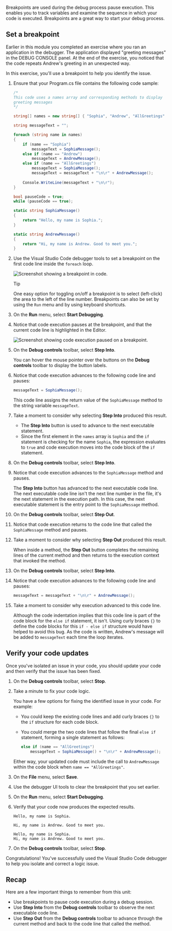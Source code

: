 





Breakpoints are used during the debug process pause execution. This enables you to track variables and examine the sequence in which your code is executed. Breakpoints are a great way to start your debug process.

## Set a breakpoint

Earlier in this module you completed an exercise where you ran an application in the debugger. The application displayed "greeting messages" in the DEBUG CONSOLE panel. At the end of the exercise, you noticed that the code repeats Andrew's greeting in an unexpected way.

In this exercise, you'll use a breakpoint to help you identify the issue.

1. Ensure that your Program.cs file contains the following code sample:

    ```csharp
    /* 
    This code uses a names array and corresponding methods to display
    greeting messages
    */
    
    string[] names = new string[] { "Sophia", "Andrew", "AllGreetings" };
    
    string messageText = "";
    
    foreach (string name in names)
    {
        if (name == "Sophia")
            messageText = SophiaMessage();
        else if (name == "Andrew")
            messageText = AndrewMessage();
        else if (name == "AllGreetings")
            messageText = SophiaMessage();
            messageText = messageText + "\n\r" + AndrewMessage();
        
        Console.WriteLine(messageText + "\n\r");
    }
    
    bool pauseCode = true;
    while (pauseCode == true);
    
    static string SophiaMessage()
    {
        return "Hello, my name is Sophia.";
    }
    
    static string AndrewMessage()
    {
        return "Hi, my name is Andrew. Good to meet you.";
    }
    ```

1. Use the Visual Studio Code debugger tools to set a breakpoint on the first code line inside the `foreach` loop.

    ![Screenshot showing a breakpoint in code.](../media/breakpoint-set-1.png)

    > [!TIP]
    > One easy option for toggling on/off a breakpoint is to select (left-click) the area to the left of the line number. Breakpoints can also be set by using the `Run` menu and by using keyboard shortcuts.

1. On the **Run** menu, select **Start Debugging**.

1. Notice that code execution pauses at the breakpoint, and that the current code line is highlighted in the Editor.

    ![Screenshot showing code execution paused on a breakpoint.](../media/breakpoint-set-2.png)

1. On the **Debug controls** toolbar, select **Step Into**.

    You can hover the mouse pointer over the buttons on the **Debug controls** toolbar to display the button labels.

1. Notice that code execution advances to the following code line and pauses:

    ```csharp
    messageText = SophiaMessage();
    ```

    This code line assigns the return value of the `SophiaMessage` method to the string variable `messageText`.

1. Take a moment to consider why selecting **Step Into** produced this result.

    - The **Step Into** button is used to advance to the next executable statement.
    - Since the first element in the `names` array is `Sophia` and the `if` statement is checking for the name `Sophia`, the expression evaluates to `true` and code execution moves into the code block of the `if` statement.
  
1. On the **Debug controls** toolbar, select **Step Into**.

1. Notice that code execution advances to the `SophiaMessage` method and pauses.

    The **Step Into** button has advanced to the next executable code line. The next executable code line isn't the next line number in the file, it's the next statement in the execution path. In this case, the next executable statement is the entry point to the `SophiaMessage` method.

1. On the **Debug controls** toolbar, select **Step Out**.

1. Notice that code execution returns to the code line that called the `SophiaMessage` method and pauses.

1. Take a moment to consider why selecting **Step Out** produced this result.

    When inside a method, the **Step Out** button completes the remaining lines of the current method and then returns to the execution context that invoked the method.

1. On the **Debug controls** toolbar, select **Step Into**.

1. Notice that code execution advances to the following code line and pauses:

    ```csharp
    messageText = messageText + "\n\r" + AndrewMessage();
    ```

1. Take a moment to consider why execution advanced to this code line.

    Although the code indentation implies that this code line is part of the code block for the `else if` statement, it isn't. Using curly braces `{}` to define the code blocks for this `if - else if` structure would have helped to avoid this bug. As the code is written, Andrew's message will be added to `messageText` each time the loop iterates.

## Verify your code updates

Once you've isolated an issue in your code, you should update your code and then verify that the issue has been fixed.

1. On the **Debug controls** toolbar, select **Stop**.

1. Take a minute to fix your code logic.

    You have a few options for fixing the identified issue in your code. For example:

    - You could keep the existing code lines and add curly braces `{}` to the `if` structure for each code block.
    - You could merge the two code lines that follow the final `else if` statement, forming a single statement as follows:

        ```csharp
        else if (name == "AllGreetings")
            messageText = SophiaMessage() + "\n\r" + AndrewMessage();
        ```

    Either way, your updated code must include the call to `AndrewMessage` within the code block when `name == "AllGreetings"`.

1. On the **File** menu, select **Save**.

1. Use the debugger UI tools to clear the breakpoint that you set earlier.

1. On the **Run** menu, select **Start Debugging**.

1. Verify that your code now produces the expected results.

    ```output
    Hello, my name is Sophia.
    
    Hi, my name is Andrew. Good to meet you.
    
    Hello, my name is Sophia.
    Hi, my name is Andrew. Good to meet you.
    ```

1. On the **Debug controls** toolbar, select **Stop**.

Congratulations! You've successfully used the Visual Studio Code debugger to help you isolate and correct a logic issue.

## Recap

Here are a few important things to remember from this unit:

- Use breakpoints to pause code execution during a debug session.
- Use **Step Into** from the **Debug controls** toolbar to observe the next executable code line.
- Use **Step Out** from the **Debug controls** toolbar to advance through the current method and back to the code line that called the method.
